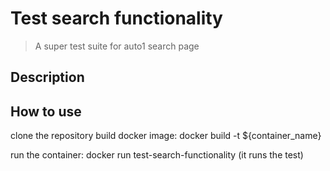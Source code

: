 # Test search functionality
> A super test suite for auto1 search page

## Description


## How to use

clone the repository
build docker image: docker build -t ${container_name}

run the container: docker run test-search-functionality
(it runs the test)